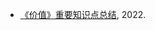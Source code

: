- [《价值》重要知识点总结](https://zhuanlan.zhihu.com/p/464640663), 2022.


<!-- - First-prize Academic Scholarship, 2019. -->